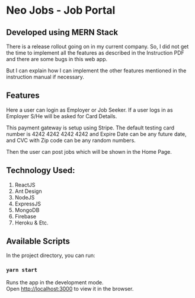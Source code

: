 # Neo Jobs - Job Portal

## Developed using MERN Stack

There is a release rollout going on in my current company. So, I did not get the time to
implement all the features as described in the Instruction PDF and there are some bugs in this web app.

But I can explain how I can implement the other features mentioned in the instruction manual if necessary.

## Features

Here a user can login as Employer or Job Seeker.
If a user logs in as Employer S/He will be asked for Card Details.

This payment gateway is setup using Stripe.
The default testing card number is 4242 4242 4242 4242 and Expire Date can be any future date,
and CVC with Zip code can be any random numbers.

Then the user can post jobs which will be shown in the Home Page.

## Technology Used:

1. ReactJS
2. Ant Design
3. NodeJS
4. ExpressJS
5. MongoDB
6. Firebase
7. Heroku
   & Etc.

## Available Scripts

In the project directory, you can run:

### `yarn start`

Runs the app in the development mode.\
Open [http://localhost:3000](http://localhost:3000) to view it in the browser.

